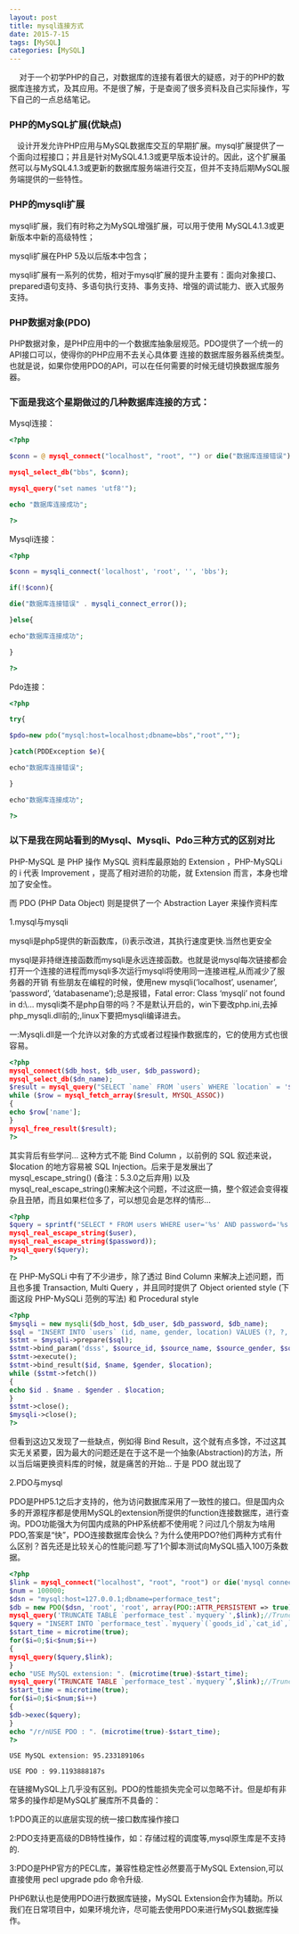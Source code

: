 ```yaml
---
layout: post
title: mysql连接方式
date: 2015-7-15 
tags: [MySQL]
categories: [MySQL]   
---
```


　 对于一个初学PHP的自己，对数据库的连接有着很大的疑惑，对于的PHP的数据库连接方式，及其应用。不是很了解，于是查阅了很多资料及自己实际操作，写下自己的一点总结笔记。

<!--more-->

### PHP的MySQL扩展(优缺点)

 　设计开发允许PHP应用与MySQL数据库交互的早期扩展。mysql扩展提供了一个面向过程接口；并且是针对MySQL4.1.3或更早版本设计的。因此，这个扩展虽然可以与MySQL4.1.3或更新的数据库服务端进行交互，但并不支持后期MySQL服务端提供的一些特性。

### PHP的mysqli扩展

mysqli扩展，我们有时称之为MySQL增强扩展，可以用于使用 MySQL4.1.3或更新版本中新的高级特性；

mysqli扩展在PHP 5及以后版本中包含；

mysqli扩展有一系列的优势，相对于mysql扩展的提升主要有：面向对象接口、 prepared语句支持、多语句执行支持、事务支持、增强的调试能力、嵌入式服务支持。

### PHP数据对象(PDO)

PHP数据对象，是PHP应用中的一个数据库抽象层规范。PDO提供了一个统一的API接口可以，使得你的PHP应用不去关心具体要 连接的数据库服务器系统类型。也就是说，如果你使用PDO的API，可以在任何需要的时候无缝切换数据库服务器。

### 下面是我这个星期做过的几种数据库连接的方式：

Mysql连接：

```php
<?php

$conn = @ mysql_connect("localhost", "root", "") or die("数据库连接错误");

mysql_select_db("bbs", $conn);

mysql_query("set names 'utf8'");

echo "数据库连接成功";

?>
```

Mysqli连接：

```php
<?php

$conn = mysqli_connect('localhost', 'root', '', 'bbs');

if(!$conn){

die("数据库连接错误" . mysqli_connect_error());

}else{

echo"数据库连接成功";

}

?>
```

Pdo连接：

```php
<?php

try{

$pdo=new pdo("mysql:host=localhost;dbname=bbs","root","");

}catch(PDDException $e){

echo"数据库连接错误";

}

echo"数据库连接成功";

?>
```

### 以下是我在网站看到的Mysql、Mysqli、Pdo三种方式的区别对比

PHP-MySQL 是 PHP 操作 MySQL 资料库最原始的 Extension ，PHP-MySQLi 的 i 代表 Improvement ，提高了相对进阶的功能，就 Extension 而言，本身也增加了安全性。

而 PDO (PHP Data Object) 则是提供了一个 Abstraction Layer 来操作资料库

1.mysql与mysqli

mysqli是php5提供的新函数库，(i)表示改进，其执行速度更快.当然也更安全

mysql是非持继连接函数而mysqli是永远连接函数。也就是说mysql每次链接都会打开一个连接的进程而mysqli多次运行mysqli将使用同一连接进程,从而减少了服务器的开销 有些朋友在编程的时候，使用new mysqli(‘localhost’, usenamer’, ‘password’, ‘databasename’);总是报错，Fatal error: Class ‘mysqli’ not found in d:\…
mysqli类不是php自带的吗？不是默认开启的，win下要改php.ini,去掉php_mysqli.dll前的;,linux下要把mysqli编译进去。

一:Mysqli.dll是一个允许以对象的方式或者过程操作数据库的，它的使用方式也很容易。

```php
<?php
mysql_connect($db_host, $db_user, $db_password);
mysql_select_db($dn_name);
$result = mysql_query("SELECT `name` FROM `users` WHERE `location` = '$location'");
while ($row = mysql_fetch_array($result, MYSQL_ASSOC))
{
echo $row['name'];
}
mysql_free_result($result);
?>
```

其实背后有些学问… 这种方式不能 Bind Column ，以前例的 SQL 叙述来说，$location 的地方容易被 SQL Injection。后来于是发展出了 mysql_escape_string() (备注：5.3.0之后弃用) 以及 mysql_real_escape_string()来解决这个问题，不过这麽一搞，整个叙述会变得複杂且丑陋，而且如果栏位多了，可以想见会是怎样的情形…

```php
<?php
$query = sprintf("SELECT * FROM users WHERE user='%s' AND password='%s'",
mysql_real_escape_string($user),
mysql_real_escape_string($password));
mysql_query($query);
?>
```

在 PHP-MySQLi 中有了不少进步，除了透过 Bind Column 来解决上述问题，而且也多援 Transaction, Multi Query ，并且同时提供了 Object oriented style (下面这段 PHP-MySQLi 范例的写法) 和 Procedural style


```php
<?php
$mysqli = new mysqli($db_host, $db_user, $db_password, $db_name);
$sql = "INSERT INTO `users` (id, name, gender, location) VALUES (?, ?, ?, ?)";
$stmt = $mysqli->prepare($sql);
$stmt->bind_param('dsss', $source_id, $source_name, $source_gender, $source_location);
$stmt->execute();
$stmt->bind_result($id, $name, $gender, $location);
while ($stmt->fetch())
{
echo $id . $name . $gender . $location;
}
$stmt->close();
$mysqli->close();
?>
```

但看到这边又发现了一些缺点，例如得 Bind Result，这个就有点多馀，不过这其实无关紧要，因为最大的问题还是在于这不是一个抽象(Abstraction)的方法，所以当后端更换资料库的时候，就是痛苦的开始… 于是 PDO 就出现了


2.PDO与mysql

PDO是PHP5.1之后才支持的，他为访问数据库采用了一致性的接口。但是国内众多的开源程序都是使用MySQL的extension所提供的function连接数据库，进行查询。PDO功能强大为何国内成熟的PHP系统都不使用呢？问过几个朋友为啥用PDO,答案是“快”，PDO连接数据库会快么？为什么使用PDO?他们两种方式有什么区别？首先还是比较关心的性能问题.写了1个脚本测试向MySQL插入100万条数据。

```php
<?php
$link = mysql_connect("localhost", "root", "root") or die('mysql connect error');
$num = 100000;
$dsn = "mysql:host=127.0.0.1;dbname=performace_test";
$db = new PDO($dsn, 'root', 'root', array(PDO::ATTR_PERSISTENT => true));
mysql_query('TRUNCATE TABLE `performace_test`.`myquery`',$link);//Truncate Table
$query = "INSERT INTO `performace_test`.`myquery`(`goods_id`,`cat_id`,`click_count`,`goods_number`,`goods_weight`,`goods_sn`,`goods_name`,`goods_reason`,`brand_name`,`goods_thumb`,`brand_id`,`is_on_sale`,`wap_cod`,`wap_title`,`wap_detail`,`wap_flag`,`wap_onsale`,`shop_price`,`cost_price`,`channel_rate`,`channel_onsale`,`add_time`,`is_main`,`last_update`,`brand_logo`) VALUES ( ’80′,’298′,’65′,’100′,’0.125′,’SMT000080′,’健康′,”,’健康120’,'images/201004 /thumb_img/80_thumb_G_1272071721054.jpg’,’1′,’0′,’0′,NULL,NULL,NULL,’0′,’2980.00′,’0.00′,’1.250000′,’1′,’1271612064′,’0′,’1297624384′,’1293649512083026412.jpg’)";
$start_time = microtime(true);
for($i=0;$i<$num;$i++)
{
mysql_query($query,$link);
}
echo "USE MySQL extension: ". (microtime(true)-$start_time);
mysql_query(‘TRUNCATE TABLE `performace_test`.`myquery`’,$link);//Truncate Table
$start_time = microtime(true);
for($i=0;$i<$num;$i++)
{
$db->exec($query);
}
echo "/r/nUSE PDO : ". (microtime(true)-$start_time);
?>
```


`USE MySQL extension: 95.233189106s`


`USE PDO : 99.1193888187s`



在链接MySQL上几乎没有区别。PDO的性能损失完全可以忽略不计。但是却有非常多的操作却是MySQL扩展库所不具备的：

1:PDO真正的以底层实现的统一接口数库操作接口

2:PDO支持更高级的DB特性操作，如：存储过程的调度等,mysql原生库是不支持的.

3:PDO是PHP官方的PECL库，兼容性稳定性必然要高于MySQL Extension,可以直接使用 pecl upgrade pdo 命令升级.

PHP6默认也是使用PDO进行数据库链接，MySQL Extension会作为辅助。所以我们在日常项目中，如果环境允许，尽可能去使用PDO来进行MySQL数据库操作。